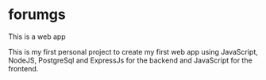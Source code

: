 # forumgs
This is a web app
 
 
This is my first personal project to create my first web app using JavaScript, NodeJS, PostgreSql and ExpressJs for the backend and JavaScript for the frontend.


